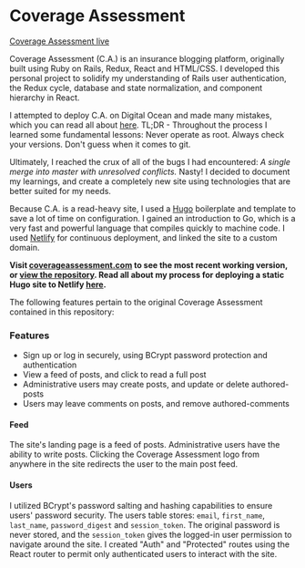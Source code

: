 # Coverage Assessment

[Coverage Assessment live](http://coverageassessment.com/ "Coverage Assessment's Homepage")

Coverage Assessment (C.A.) is an insurance blogging platform, originally built using Ruby on Rails, Redux, React and HTML/CSS. I developed this personal project to solidify my understanding of Rails user authentication, the Redux cycle, database and state normalization, and component hierarchy in React.

I attempted to deploy C.A. on Digital Ocean and made many mistakes, which you can read all about [here](https://gist.github.com/jules-costa/e8376b21ef931bc0d8323f0ed053529c). TL;DR - Throughout the process I learned some fundamental lessons: Never operate as root. Always check your versions. Don't guess when it comes to git.

Ultimately, I reached the crux of all of the bugs I had encountered: *A single merge into master with unresolved conflicts.* Nasty! I decided to document my learnings, and create a completely new site using technologies that are better suited for my needs.

Because C.A. is a read-heavy site, I used a [Hugo](https://gohugo.io/) boilerplate and template to save a lot of time on configuration. I gained an introduction to Go, which is a very fast and powerful language that compiles quickly to machine code. I used [Netlify](https://www.netlify.com/) for continuous deployment, and linked the site to a custom domain.

**Visit [coverageassessment.com](http://www.coverageassessment.com) to see the most recent working version, or [view the repository](https://github.com/jules-costa/coverage-assessment-gohugo). Read all about my process for deploying a static Hugo site to Netlify [here](https://gist.github.com/jules-costa/b45c509863cf07360a142ea0707ac35d).**

The following features pertain to the original Coverage Assessment contained in this repository:

### Features

* Sign up or log in securely, using BCrypt password protection and authentication
* View a feed of posts, and click to read a full post
* Administrative users may create posts, and update or delete authored-posts
* Users may leave comments on posts, and remove authored-comments

#### Feed

The site's landing page is a feed of posts. Administrative users have the ability to write posts. Clicking the Coverage Assessment logo from anywhere in the site redirects the user to the main post feed.

#### Users

I utilized BCrypt's password salting and hashing capabilities to ensure users' password security. The users table stores: `email`, `first_name`, `last_name`, `password_digest` and `session_token`. The original password is never stored, and the `session_token` gives the logged-in user permission to navigate around the site. I created "Auth" and "Protected" routes using the React router to permit only authenticated users to interact with the site.
